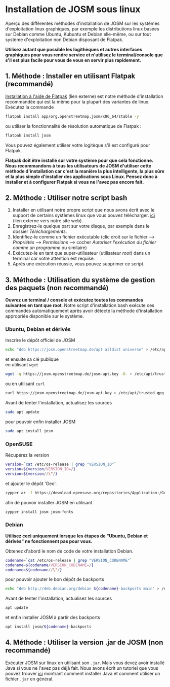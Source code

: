 # Installation de JOSM sous linux

Aperçu des différentes méthodes d'installation de JOSM sur les systèmes d'exploitation linux graphiques, par exemple les distributions linux basées sur Debian comme Ubuntu, Kubuntu et Debian elle-même, ou sur tout système d'exploitation non Debian disposant de Flatpak.

**Utilisez autant que possible les logithèques et autres interfaces graphiques pour vous rendre service et n'utilisez le terminal/console que s'il est plus facile pour vous de vous en servir plus rapidement.**

## 1. Méthode : Installer en utilisant Flatpak (recommandé)

[Installation à l'aide de Flatpak](https://flathub.org/apps/details/org.openstreetmap.josm) (lien externe) est notre méthode d'installation recommandée qui est la même pour la plupart des variantes de linux. Exécutez la commande

```bash
flatpak install app/org.openstreetmap.josm/x86_64/stable -y
```

ou utiliser la fonctionnalité de résolution automatique de Flatpak :

```bash
flatpak install josm
```

Vous pouvez également utiliser votre logitèque s'il est configuré pour Flatpak.

**Flatpak doit être installé sur votre système pour que cela fonctionne. Nous recommandons à tous les utilisateurs de JOSM d'utiliser cette méthode d'installation car c'est la manière la plus intelligente, la plus sûre et la plus simple d'installer des applications sous Linux. Pensez donc à installer et à configurer Flatpak si vous ne l'avez pas encore fait.**

## 2. Méthode : Utiliser notre script bash

1. Installer en utilisant notre propre script que nous avons écrit avec le support de certains systèmes linux que vous pouvez télécharger. [ici](https://trufi-association.org/installJOSM.sh) (lien externe vers notre site web).
2. Enregistrez-le quelque part sur votre disque, par exemple dans le dossier *Téléchargements*.
3. Identifiez-le comme un fichier exécutable (clic droit sur le fichier --> *Propriétés* --> *Permissions* --> cocher *Autoriser l'exécution du fichier comme un programme* ou similaire)
4. Exécutez-le en tant que super-utilisateur (utilisateur *root*) dans un terminal car votre attention est requise.
4. Après une exécution réussie, vous pouvez supprimer ce script.

## 3. Méthode : Utilisation du système de gestion des paquets (non recommandé)

**Ouvrez un terminal / console et exécutez toutes les commandes suivantes en tant que root**. Notre script d'installation bash exécute ces commandes automatiquement après avoir détecté la méthode d'installation appropriée disponible sur le système.

### Ubuntu, Debian et dérivés

Inscrire le dépôt officiel de JOSM

```bash
echo "deb https://josm.openstreetmap.de/apt alldist universe" > /etc/apt/sources.list.d/josm.list
```
   
et ensuite sa clé publique<br/>
en utilisant `wget`

```bash
wget -q https://josm.openstreetmap.de/josm-apt.key -O- > /etc/apt/trusted.gpg.d/josm.gpg
```

ou en utilisant `curl`

```bash
curl https://josm.openstreetmap.de/josm-apt.key > /etc/apt/trusted.gpg.d/josm.gpg
```

Avant de tenter l'installation, actualisez les sources

```bash
sudo apt update
```

pour pouvoir enfin installer JOSM

```bash
sudo apt install josm
```

### OpenSUSE

Récupérez la version

```bash
version=`cat /etc/os-release | grep "VERSION_ID"`
version=${version/VERSION_ID=/}
version=${version//\"/}
```

et ajouter le dépôt 'Geo'.

```bash
zypper ar -f https://download.opensuse.org/repositories/Application:/Geo/openSUSE_Leap_${version} Application:Geo
```

afin de pouvoir installer JOSM en utilisant

```bash
zypper install josm josm-fonts
```

### Debian

**Utilisez ceci uniquement lorsque les étapes de "Ubuntu, Debian et dérivés" ne fonctionnent pas pour vous.**

Obtenez d'abord le nom de code de votre installation Debian.

```bash
codename=`cat /etc/os-release | grep "VERSION_CODENAME"`
codename=${codename/VERSION_CODENAME=/}
codename=${codename//\"/}
```

pour pouvoir ajouter le bon dépôt de backports

```bash
echo "deb http://deb.debian.org/debian ${codename}-backports main" > /etc/apt/sources.list.d/backports.list
```

Avant de tenter l'installation, actualisez les sources

```bash
apt update
```

et enfin installer JOSM à partir des backports

```bash
apt install josm/${codename}-backports
```

## 4. Méthode : Utiliser la version .jar de JOSM (non recommandé)

Exécuter JOSM sur linux en utilisant son `.jar`. Mais vous devez avoir installé Java si vous ne l'avez pas déjà fait. Nous avons écrit un tutoriel que vous pouvez trouver [ici](./linux-java-jar.md) montrant comment installer Java et comment utiliser un fichier `.jar` en général.

